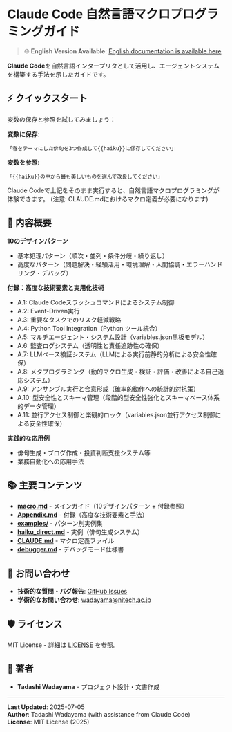 # Claude Code 自然言語マクロプログラミングガイド

> 🌐 **English Version Available**: [English documentation is available here](https://github.com/wadayama/claude-code-macro-programming-en)

**Claude Code**を自然言語インタープリタとして活用し、エージェントシステムを構築する手法を示したガイドです。

## ⚡ クイックスタート

変数の保存と参照を試してみましょう：

**変数に保存**:
```
「春をテーマにした俳句を3つ作成して{{haiku}}に保存してください」
```

**変数を参照**:
```
「{{haiku}}の中から最も美しいものを選んで改良してください」
```

Claude Codeで上記をそのまま実行すると、自然言語マクロプログラミングが体験できます。
(注意: CLAUDE.mdにおけるマクロ定義が必要になります)

## 🎯 内容概要

**10のデザインパターン**
- 基本処理パターン（順次・並列・条件分岐・繰り返し）
- 高度なパターン（問題解決・経験活用・環境理解・人間協調・エラーハンドリング・デバッグ）

**付録：高度な技術要素と実用化技術**
- A.1: Claude Codeスラッシュコマンドによるシステム制御
- A.2: Event-Driven実行
- A.3: 重要なタスクでのリスク軽減戦略
- A.4: Python Tool Integration（Python ツール統合）
- A.5: マルチエージェント・システム設計（variables.json黒板モデル）
- A.6: 監査ログシステム（透明性と責任追跡性の確保）
- A.7: LLMベース検証システム（LLMによる実行前静的分析による安全性確保）
- A.8: メタプログラミング（動的マクロ生成・検証・評価・改善による自己適応システム）
- A.9: アンサンブル実行と合意形成（確率的動作への統計的対抗策）
- A.10: 型安全性とスキーマ管理（段階的型安全性強化とスキーマベース体系的データ管理）
- A.11: 並行アクセス制御と楽観的ロック（variables.json並行アクセス制御による安全性確保）

**実践的な応用例**
- 俳句生成・ブログ作成・投資判断支援システム等
- 業務自動化への応用手法

## 📚 主要コンテンツ

- **[macro.md](./macro.md)** - メインガイド（10デザインパターン + 付録参照）
- **[Appendix.md](./Appendix.md)** - 付録（高度な技術要素と手法）
- **[examples/](./examples/)** - パターン別実例集 
- **[haiku_direct.md](./haiku_direct.md)** - 実例（俳句生成システム）
- **[CLAUDE.md](./CLAUDE.md)** - マクロ定義ファイル
- **[debugger.md](./debugger.md)** - デバッグモード仕様書


## 📧 お問い合わせ

- **技術的な質問・バグ報告**: [GitHub Issues](../../issues)
- **学術的なお問い合わせ**: wadayama@nitech.ac.jp

## 🛡️ ライセンス

MIT License - 詳細は [LICENSE](./LICENSE) を参照。

## 👥 著者

- **Tadashi Wadayama** - プロジェクト設計・文書作成

---

**Last Updated**: 2025-07-05  
**Author**: Tadashi Wadayama (with assistance from Claude Code)  
**License**: MIT License (2025)